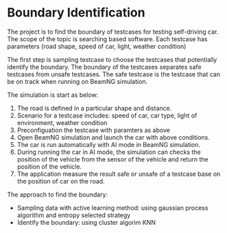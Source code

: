 # Boundary Identification

The project is to find the boundary of testcases for testing self-driving car. 
The scope of the topic is searching based software.
Each testcase has parameters (road shape, speed of car, light, weather condition)

The first step is sampling testcase to choose the testcases that potentially identify the boundary. 
The boundary of the testcases separates safe testcases from unsafe testcases.
The safe testcase is the testcase that can be on track when running on BeamNG simulation.

The simulation is start as below:
 1. The road is defined in a particular shape and distance.
 2. Scenario for a testcase includes: speed of car, car type, light of environment, weather condition
 3. Preconfiguation the testcase with paramters as above
 4. Open BeamNG simulation and launch the car with above conditions. 
 5. The car is run automatically with AI mode in BeamNG simulation.
 6. During running the car in AI mode, the simulation can checks the position of the vehicle from the sensor of the vehicle and return the position of the vehicle.
 7. The application measure the result safe or unsafe of a testcase base on the position of car on the road.
 
 The approach to find the boundary:
 
 - Sampling data with active learning method: using gaussian process algorithm and entropy selected strategy
 - Identify the boundary: using cluster algorim KNN
 

